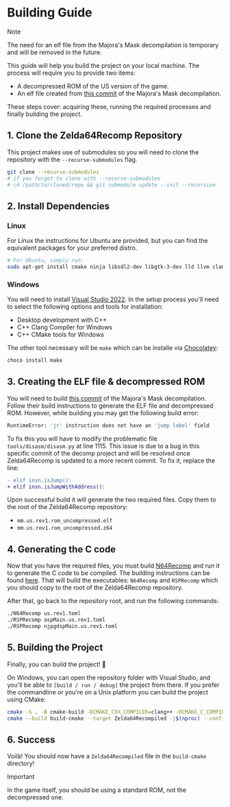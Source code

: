 # Building Guide

> [!NOTE]  
> The need for an elf file from the Majora's Mask decompilation is temporary and will be removed in the future.

This guide will help you build the project on your local machine. The process will require you to provide two items:
- A decompressed ROM of the US version of the game.
- An elf file created from [this commit](https://github.com/zeldaret/mm/tree/23beee0717364de43ca9a82957cc910cf818de90) of the Majora's Mask decompilation.

These steps cover: acquiring these, running the required processes and finally building the project.

## 1. Clone the Zelda64Recomp Repository
This project makes use of submodules so you will need to clone the repository with the `--recurse-submodules` flag.

```bash
git clone --recurse-submodules
# if you forgot to clone with --recurse-submodules
# cd /path/to/cloned/repo && git submodule update --init --recursive
```

## 2. Install Dependencies

### Linux
For Linux the instructions for Ubuntu are provided, but you can find the equivalent packages for your preferred distro.

```bash
# For Ubuntu, simply run:
sudo apt-get install cmake ninja libsdl2-dev libgtk-3-dev lld llvm clang-15
```

### Windows
You will need to install [Visual Studio 2022](https://visualstudio.microsoft.com/downloads/).
In the setup process you'll need to select the following options and tools for installation:
- Desktop development with C++
- C++ Clang Compiler for Windows
- C++ CMake tools for Windows

The other tool necessary will be `make` which can be installe via [Chocolatey](https://chocolatey.org/):
```bash
choco install make
```

## 3. Creating the ELF file & decompressed ROM
You will need to build [this commit](https://github.com/zeldaret/mm/tree/23beee0717364de43ca9a82957cc910cf818de90) of the Majora's Mask decompilation. Follow their build instructions to generate the ELF file and decompressed ROM. However, while building you may get the following build error:
```bash
RuntimeError: 'jr' instruction does not have an 'jump label' field
```

To fix this you will have to modify the problematic file `tools/disasm/disasm.py` at line 1115. This issue is due to a bug in this specific commit of the decomp project and will be resolved once Zelda64Recomp is updated to a more recent commit. To fix it, replace the line:
```diff
- elif insn.isJump():
+ elif insn.isJumpWithAddress():
```

Upon successful build it will generate the two required files. Copy them to the root of the Zelda64Recomp repository:
- `mm.us.rev1.rom_uncompressed.elf`
- `mm.us.rev1.rom_uncompressed.z64`

## 4. Generating the C code

Now that you have the required files, you must build [N64Recomp](https://github.com/Mr-Wiseguy/N64Recomp) and run it to generate the C code to be compiled. The building instructions can be found [here](https://github.com/Mr-Wiseguy/N64Recomp?tab=readme-ov-file#building). That will build the executables: `N64Recomp` and `RSPRecomp` which you should copy to the root of the Zelda64Recomp repository.

After that, go back to the repository root, and run the following commands:
```bash
./N64Recomp us.rev1.toml
./RSPRecomp aspMain.us.rev1.toml
./RSPRecomp njpgdspMain.us.rev1.toml
```

## 5. Building the Project

Finally, you can build the project! :rocket:

On Windows, you can open the repository folder with Visual Studio, and you'll be able to `[build / run / debug]` the project from there. If you prefer the commandline or you're on a Unix platform you can build the project using CMake:

```bash
cmake -S . -B cmake-build -DCMAKE_CXX_COMPILER=clang++ -DCMAKE_C_COMPILER=clang -G Ninja -DCMAKE_BUILD_TYPE=Release # or Debug if you want to debug
cmake --build build-cmake --target Zelda64Recompiled -j$(nproc) --config Release # or Debug
```

## 6. Success

Voilà! You should now have a `Zelda64Recompiled` file in the `build-cmake` directory!

> [!IMPORTANT]  
> In the game itself, you should be using a standard ROM, not the decompressed one.
